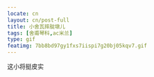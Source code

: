 ```yaml
---
locate: cn
layout: cn/post-full
title: 小舍瓦摔腚墩儿
tags: [舍甫琴科,ac米兰]
type: gif
featimg: 7bb8bd97gy1fxs7iispi7g20bj05kqv7.gif
---
```


这小将挺皮实